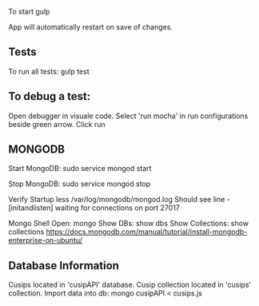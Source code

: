 To start
gulp

App will automatically restart on save of changes.

<h2>Tests</h2>
To run all tests:
gulp test

<h2>To debug a test:</h2>
Open debugger in visuale code.
Select 'run mocha' in run configurations beside green arrow.
Click run

<h2>MONGODB</h2>
Start MongoDB: sudo service mongod start

Stop MongoDB: sudo service mongod stop

Verify Startup
less /var/log/mongodb/mongod.log
Should see line - [initandlisten] waiting for connections on port 27017

Mongo Shell
Open: mongo
Show DBs: show dbs
Show Collections: show collections
https://docs.mongodb.com/manual/tutorial/install-mongodb-enterprise-on-ubuntu/

<h2>Database Information</h2>
Cusips located in 'cusipAPI' database.
Cusip collection located in 'cusips' collection.
Import data into db: mongo cusipAPI < cusips.js